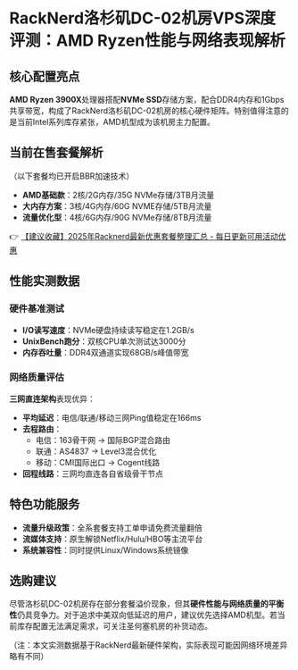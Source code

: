 # RackNerd洛杉矶DC-02机房VPS深度评测：AMD Ryzen性能与网络表现解析

## 核心配置亮点
**AMD Ryzen 3900X**处理器搭配**NVMe SSD**存储方案，配合DDR4内存和1Gbps共享带宽，构成了RackNerd洛杉矶DC-02机房的核心硬件矩阵。特别值得注意的是当前Intel系列库存紧张，AMD机型成为该机房主力配置。

## 当前在售套餐解析
（以下套餐均已开启BBR加速技术）
- **AMD基础款**：2核/2G内存/35G NVMe存储/3TB月流量
- **大内存方案**：3核/4G内存/60G NVME存储/5TB月流量
- **流量优化型**：4核/6G内存/90G NVMe存储/8TB月流量

👉 [【建议收藏】2025年Racknerd最新优惠套餐整理汇总 - 每日更新可用活动优惠](https://bit.ly/Rack_Nerd)

## 性能实测数据
### 硬件基准测试
- **I/O读写速度**：NVMe硬盘持续读写稳定在1.2GB/s
- **UnixBench跑分**：双核CPU单次测试达3000分
- **内存吞吐量**：DDR4双通道实现68GB/s峰值带宽

### 网络质量评估
**三网直连架构**表现优异：
- **平均延迟**：电信/联通/移动三网Ping值稳定在166ms
- **去程路由**：
  - 电信：163骨干网 → 国际BGP混合路由
  - 联通：AS4837 → Level3混合优化
  - 移动：CMI国际出口 → Cogent线路
- **回程线路**：三网均直连各自省级骨干节点

## 特色功能服务
- **流量升级政策**：全系套餐支持工单申请免费流量翻倍
- **流媒体支持**：原生解锁Netflix/Hulu/HBO等主流平台
- **系统兼容性**：同时提供Linux/Windows系统镜像

## 选购建议
尽管洛杉矶DC-02机房存在部分套餐溢价现象，但其**硬件性能与网络质量的平衡性**仍具竞争力。对于追求中美双向低延迟的用户，建议优先选择AMD机型。若当前库存配置无法满足需求，可关注圣何塞机房的补货动态。

（注：本文实测数据基于RackNerd最新硬件架构，实际表现可能因网络环境差异略有不同）